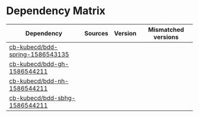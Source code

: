 # Dependency Matrix

Dependency | Sources | Version | Mismatched versions
---------- | ------- | ------- | -------------------
[cb-kubecd/bdd-spring-1586543135](https://github.com/cb-kubecd/bdd-spring-1586543135.git) |  | []() | 
[cb-kubecd/bdd-gh-1586544211](https://github.com/cb-kubecd/bdd-gh-1586544211.git) |  | []() | 
[cb-kubecd/bdd-nh-1586544211](https://github.com/cb-kubecd/bdd-nh-1586544211.git) |  | []() | 
[cb-kubecd/bdd-sbhg-1586544211](https://github.com/cb-kubecd/bdd-sbhg-1586544211.git) |  | []() | 
